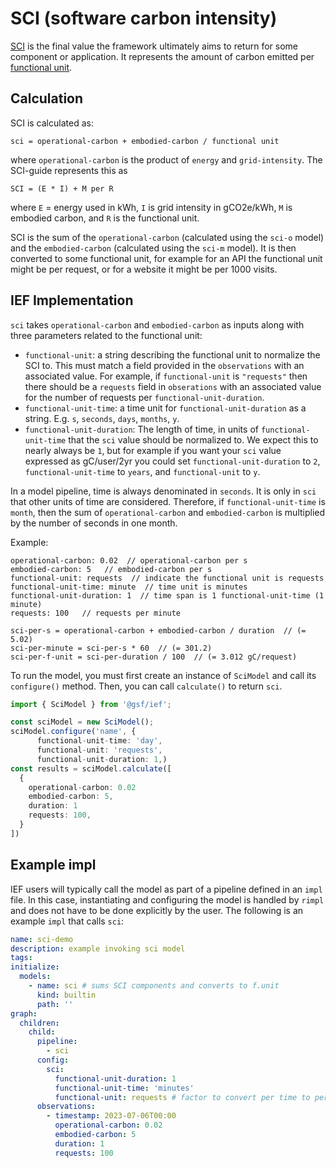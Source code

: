 # SCI (software carbon intensity)

[SCI](https://sci-guide.greensoftware.foundation/) is the final value the framework ultimately aims to return for some component or application. It represents the amount of carbon emitted per [functional unit](https://sci-guide.greensoftware.foundation/R/).

## Calculation

SCI is calculated as:

```
sci = operational-carbon + embodied-carbon / functional unit
```

where `operational-carbon` is the product of `energy` and `grid-intensity`. The SCI-guide represents this as

```
SCI = (E * I) + M per R
```

where `E` = energy used in kWh, `I` is grid intensity in gCO2e/kWh, `M` is embodied carbon, and `R` is the functional unit.

SCI is the sum of the `operational-carbon` (calculated using the `sci-o` model) and the `embodied-carbon` (calculated using the `sci-m` model). It is then converted to some functional unit, for example for an API the functional unit might be per request, or for a website it might be per 1000 visits. 

## IEF Implementation

`sci` takes `operational-carbon` and `embodied-carbon` as inputs along with three parameters related to the functional unit: 

- `functional-unit`: a string describing the functional unit to normalize the SCI to. This must match a field provided in the `observations` with an associated value. For example, if `functional-unit` is `"requests"` then there should be a `requests` field in `obserations` with an associated value for the number of requests per `functional-unit-duration`.
- `functional-unit-time`: a time unit for `functional-unit-duration` as a string. E.g. `s`, `seconds`, `days`, `months`, `y`.
- `functional-unit-duration`: The length of time, in units of `functional-unit-time` that the `sci` value should be normalized to. We expect this to nearly always be `1`, but for example if you want your `sci` value expressed as gC/user/2yr you could set `functional-unit-duration` to `2`, `functional-unit-time` to `years`, and `functional-unit` to `y`.

In a model pipeline, time is always denominated in `seconds`. It is only in `sci` that other units of time are considered. Therefore, if `functional-unit-time` is `month`, then the sum of `operational-carbon` and `embodied-carbon` is multiplied by the number of seconds in one month.

Example:

```
operational-carbon: 0.02  // operational-carbon per s
embodied-carbon: 5   // embodied-carbon per s
functional-unit: requests  // indicate the functional unit is requests
functional-unit-time: minute  // time unit is minutes
functional-unit-duration: 1  // time span is 1 functional-unit-time (1 minute)
requests: 100   // requests per minute

sci-per-s = operational-carbon + embodied-carbon / duration  // (= 5.02)
sci-per-minute = sci-per-s * 60  // (= 301.2)
sci-per-f-unit = sci-per-duration / 100  // (= 3.012 gC/request)
```

To run the model, you must first create an instance of `SciModel` and call its `configure()` method. Then, you can call `calculate()` to return `sci`.

```typescript
import { SciModel } from '@gsf/ief';

const sciModel = new SciModel();
sciModel.configure('name', {
      functional-unit-time: 'day',
      functional-unit: 'requests',
      functional-unit-duration: 1,)
const results = sciModel.calculate([
  {
    operational-carbon: 0.02
    embodied-carbon: 5,
    duration: 1
    requests: 100,
  }
])
```

## Example impl

IEF users will typically call the model as part of a pipeline defined in an `impl` file. In this case, instantiating and configuring the model is handled by `rimpl` and does not have to be done explicitly by the user. The following is an example `impl` that calls `sci`:

```yaml
name: sci-demo
description: example invoking sci model
tags:
initialize:
  models:
    - name: sci # sums SCI components and converts to f.unit
      kind: builtin
      path: ''
graph:
  children:
    child:
      pipeline:
        - sci
      config:
        sci:
          functional-unit-duration: 1 
          functional-unit-time: 'minutes'
          functional-unit: requests # factor to convert per time to per f.unit
      observations:
        - timestamp: 2023-07-06T00:00
          operational-carbon: 0.02
          embodied-carbon: 5
          duration: 1
          requests: 100
```